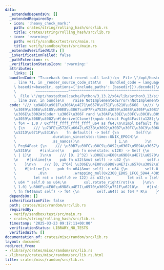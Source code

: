 ```yaml
---
data:
  _extendedDependsOn: []
  _extendedRequiredBy:
  - icon: ':heavy_check_mark:'
    path: crates/string/rolling_hash/src/lib.rs
    title: crates/string/rolling_hash/src/lib.rs
  - icon: ':warning:'
    path: verify/sandbox/test/src/main.rs
    title: verify/sandbox/test/src/main.rs
  _extendedVerifiedWith: []
  _isVerificationFailed: false
  _pathExtension: rs
  _verificationStatusIcon: ':warning:'
  attributes:
    links: []
  bundledCode: "Traceback (most recent call last):\n  File \"/opt/hostedtoolcache/Python/3.13.2/x64/lib/python3.13/site-packages/onlinejudge_verify/documentation/build.py\"\
    , line 71, in _render_source_code_stat\n    bundled_code = language.bundle(stat.path,\
    \ basedir=basedir, options={'include_paths': [basedir]}).decode()\n          \
    \         ~~~~~~~~~~~~~~~^^^^^^^^^^^^^^^^^^^^^^^^^^^^^^^^^^^^^^^^^^^^^^^^^^^^^^^^^^^^^^^^^^\n\
    \  File \"/opt/hostedtoolcache/Python/3.13.2/x64/lib/python3.13/site-packages/onlinejudge_verify/languages/rust.py\"\
    , line 288, in bundle\n    raise NotImplementedError\nNotImplementedError\n"
  code: "/// \u9AD8\u901F\u306A\u4E71\u6570\u751F\u6210\u5668  \n/// \u30E9\u30A4\u30D6\
    \u30E9\u30EA\u5185\u90E8\u3067\u4F7F\u7528\u3059\u308B\u305F\u3081\u306E\u3082\
    \u306E\u3002AtCoder \u3067\u306F rand \u30AF\u30EC\u30FC\u30C8\u3092\u4F7F\u7528\
    \u3059\u308B\u3002\n#[derive(Clone)]\npub struct Pcg64Fast(u128);\n\nconst R:\
    \ f64 = 1.0 / 0xffff_ffff_ffff_ffff_u64 as f64;\n\nimpl Default for Pcg64Fast\
    \ {\n    /// \u73FE\u5728\u6642\u523B\u3092\u30B7\u30FC\u30C9\u3068\u3057\u3066\
    \u521D\u671F\u5316\n    fn default() -> Self {\n        Self(\n            std::time::SystemTime::now()\n\
    \                .duration_since(std::time::UNIX_EPOCH)\n                .unwrap()\n\
    \                .as_nanos()\n                | 1,\n        )\n    }\n}\n\nimpl\
    \ Pcg64Fast {\n    /// \u30B7\u30FC\u30C9\u3092\u6307\u5B9A\u3057\u3066\u521D\u671F\
    \u5316\n    #[inline]\n    pub fn new(state: u128) -> Self {\n        Self(state\
    \ | 1)\n    }\n\n    /// [0, 2^32) \u306E\u4E00\u69D8\u4E71\u6570\u3092\u751F\u6210\
    \n    #[inline]\n    pub fn u32(&mut self) -> u32 {\n        self.u64() as u32\n\
    \    }\n\n    /// [0, 2^64) \u306E\u4E00\u69D8\u4E71\u6570\u3092\u751F\u6210\n\
    \    #[inline]\n    pub fn u64(&mut self) -> u64 {\n        self.0 = self\n  \
    \          .0\n            .wrapping_mul(0x2360_ED05_1FC6_5DA4_4385_DF64_9FCC_F645);\n\
    \        let rot = (self.0 >> 122) as u32;\n        let xsl = (self.0 >> 64) as\
    \ u64 ^ self.0 as u64;\n        xsl.rotate_right(rot)\n    }\n\n    /// [0.0,\
    \ 1.0) \u306E\u4E00\u69D8\u4E71\u6570\u3092\u751F\u6210\n    #[inline]\n    pub\
    \ fn f64(&mut self) -> f64 {\n        self.u64() as f64 * R\n    }\n}\n"
  dependsOn: []
  isVerificationFile: false
  path: crates/misc/random/src/lib.rs
  requiredBy:
  - verify/sandbox/test/src/main.rs
  - crates/string/rolling_hash/src/lib.rs
  timestamp: '2025-03-23 09:17:11+00:00'
  verificationStatus: LIBRARY_NO_TESTS
  verifiedWith: []
documentation_of: crates/misc/random/src/lib.rs
layout: document
redirect_from:
- /library/crates/misc/random/src/lib.rs
- /library/crates/misc/random/src/lib.rs.html
title: crates/misc/random/src/lib.rs
---
```

